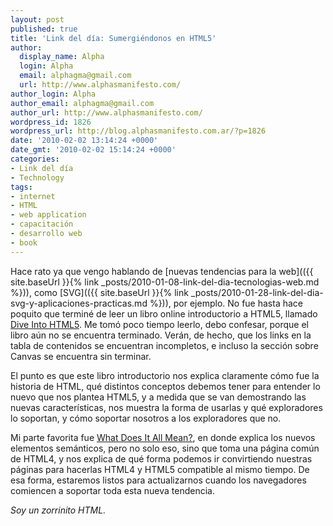 ```yaml
---
layout: post
published: true
title: 'Link del día: Sumergiéndonos en HTML5'
author:
  display_name: Alpha
  login: Alpha
  email: alphagma@gmail.com
  url: http://www.alphasmanifesto.com/
author_login: Alpha
author_email: alphagma@gmail.com
author_url: http://www.alphasmanifesto.com/
wordpress_id: 1826
wordpress_url: http://blog.alphasmanifesto.com.ar/?p=1826
date: '2010-02-02 13:14:24 +0000'
date_gmt: '2010-02-02 15:14:24 +0000'
categories:
- Link del día
- Technology
tags:
- internet
- HTML
- web application
- capacitación
- desarrollo web
- book
---
```


Hace rato ya que vengo hablando de [nuevas tendencias para la web](({{ site.baseUrl }}{% link _posts/2010-01-08-link-del-dia-tecnologias-web.md %})), como [SVG](({{ site.baseUrl }}{% link _posts/2010-01-28-link-del-dia-svg-y-aplicaciones-practicas.md %})), por ejemplo. No fue hasta hace poquito que terminé de leer un libro online introductorio a HTML5, llamado [Dive Into HTML5](http://diveintohtml5.org/). Me tomó poco tiempo leerlo, debo confesar, porque el libro aún no se encuentra terminado. Verán, de hecho, que los links en la tabla de contenidos se encuentran incompletos, e incluso la sección sobre Canvas se encuentra sin terminar.

El punto es que este libro introductorio nos explica claramente cómo fue la historia de HTML, qué distintos conceptos debemos tener para entender lo nuevo que nos plantea HTML5, y a medida que se van demostrando las nuevas características, nos muestra la forma de usarlas y qué exploradores lo soportan, y cómo soportar nosotros a los exploradores que no.

Mi parte favorita fue [What Does It All Mean?](http://diveintohtml5.org/semantics.html), en donde explica los nuevos elementos semánticos, pero no solo eso, sino que toma una página común de HTML4, y nos explica de qué forma podemos ir convirtiendo nuestras páginas para hacerlas HTML4 y HTML5 compatible al mismo tiempo. De esa forma, estaremos listos para actualizarnos cuando los navegadores comiencen a soportar toda esta nueva tendencia.

_Soy un zorrinito HTML._
